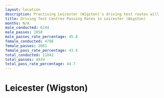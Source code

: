 ```yaml
---
layout: location
description: Practising Leicester (Wigston)'s driving test routes will help you become more confident in your gear-changing abilities.
title: Driving Test Centres Passing Rates in Leicester (Wigston)
months: N/A
male_conducted: 6244
male_passes: 2858
male_passes_rate_percentage: 45.8
female_conducted: 4798
female_passes: 2081
female_pass_rate_percentage: 43.4
total_conducted: 11042
total_passes: 4939
total_pass_rate_percentage: 44.7
---
```


# Leicester (Wigston)
